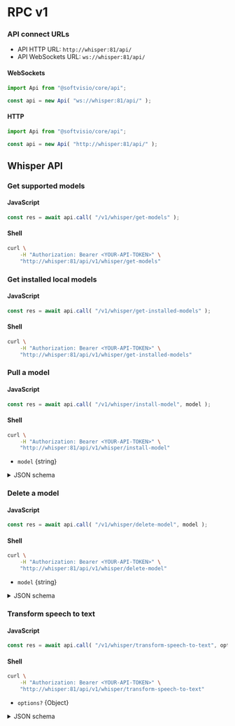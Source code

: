 # RPC v1

### API connect URLs

- API HTTP URL: `http://whisper:81/api/`
- API WebSockets URL: `ws://whisper:81/api/`

<!-- tabs:start -->

#### **WebSockets**

```javascript
import Api from "@softvisio/core/api";

const api = new Api( "ws://whisper:81/api/" );
```

#### **HTTP**

```javascript
import Api from "@softvisio/core/api";

const api = new Api( "http://whisper:81/api/" );
```

<!-- tabs:end -->

## Whisper API

### Get supported models

<!-- tabs:start -->

#### **JavaScript**

```javascript
const res = await api.call( "/v1/whisper/get-models" );
```

#### **Shell**

```sh
curl \
    -H "Authorization: Bearer <YOUR-API-TOKEN>" \
    "http://whisper:81/api/v1/whisper/get-models"
```

<!-- tabs:end -->

### Get installed local models

<!-- tabs:start -->

#### **JavaScript**

```javascript
const res = await api.call( "/v1/whisper/get-installed-models" );
```

#### **Shell**

```sh
curl \
    -H "Authorization: Bearer <YOUR-API-TOKEN>" \
    "http://whisper:81/api/v1/whisper/get-installed-models"
```

<!-- tabs:end -->

### Pull a model

<!-- tabs:start -->

#### **JavaScript**

```javascript
const res = await api.call( "/v1/whisper/install-model", model );
```

#### **Shell**

```sh
curl \
    -H "Authorization: Bearer <YOUR-API-TOKEN>" \
    "http://whisper:81/api/v1/whisper/install-model"
```

<!-- tabs:end -->

- `model` {string}

<details>
    <summary>JSON schema</summary>

<!-- tabs:start -->

#### **JSON**

```json
{
    "type": "string"
}
```

#### **YAML**

```yaml
type: string
```

<!-- tabs:end -->

</details>

### Delete a model

<!-- tabs:start -->

#### **JavaScript**

```javascript
const res = await api.call( "/v1/whisper/delete-model", model );
```

#### **Shell**

```sh
curl \
    -H "Authorization: Bearer <YOUR-API-TOKEN>" \
    "http://whisper:81/api/v1/whisper/delete-model"
```

<!-- tabs:end -->

- `model` {string}

<details>
    <summary>JSON schema</summary>

<!-- tabs:start -->

#### **JSON**

```json
{
    "type": "string"
}
```

#### **YAML**

```yaml
type: string
```

<!-- tabs:end -->

</details>

### Transform speech to text

<!-- tabs:start -->

#### **JavaScript**

```javascript
const res = await api.call( "/v1/whisper/transform-speech-to-text", options? );
```

#### **Shell**

```sh
curl \
    -H "Authorization: Bearer <YOUR-API-TOKEN>" \
    "http://whisper:81/api/v1/whisper/transform-speech-to-text"
```

<!-- tabs:end -->

- `options?` {Object}

<details>
    <summary>JSON schema</summary>

<!-- tabs:start -->

#### **JSON**

```json
{
    "type": "object",
    "properties": {
        "audio_file": {
            "file": {
                "maxSize": "50 MB"
            }
        },
        "model": {
            "type": [
                "null",
                "string"
            ]
        },
        "language": {
            "type": [
                "null",
                "string"
            ]
        }
    },
    "additionalProperties": false,
    "required": [
        "audio_file"
    ]
}
```

#### **YAML**

```yaml
type: object
properties:
  audio_file:
    file:
      maxSize: 50 MB
  model:
    type:
      - "null"
      - string
  language:
    type:
      - "null"
      - string
additionalProperties: false
required:
  - audio_file
```

<!-- tabs:end -->

</details>
